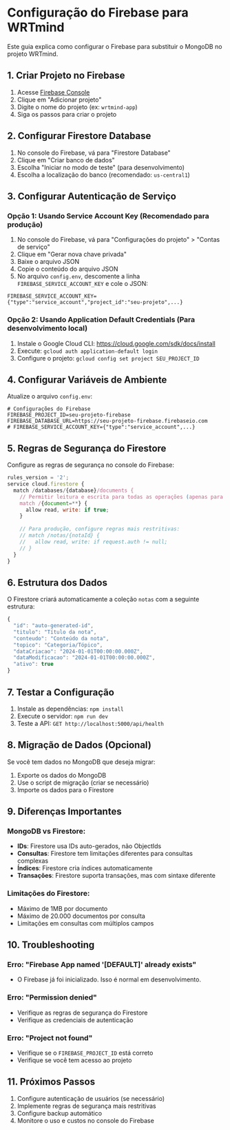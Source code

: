 # Configuração do Firebase para WRTmind

Este guia explica como configurar o Firebase para substituir o MongoDB no projeto WRTmind.

## 1. Criar Projeto no Firebase

1. Acesse [Firebase Console](https://console.firebase.google.com/)
2. Clique em "Adicionar projeto"
3. Digite o nome do projeto (ex: `wrtmind-app`)
4. Siga os passos para criar o projeto

## 2. Configurar Firestore Database

1. No console do Firebase, vá para "Firestore Database"
2. Clique em "Criar banco de dados"
3. Escolha "Iniciar no modo de teste" (para desenvolvimento)
4. Escolha a localização do banco (recomendado: `us-central1`)

## 3. Configurar Autenticação de Serviço

### Opção 1: Usando Service Account Key (Recomendado para produção)

1. No console do Firebase, vá para "Configurações do projeto" > "Contas de serviço"
2. Clique em "Gerar nova chave privada"
3. Baixe o arquivo JSON
4. Copie o conteúdo do arquivo JSON
5. No arquivo `config.env`, descomente a linha `FIREBASE_SERVICE_ACCOUNT_KEY` e cole o JSON:

```env
FIREBASE_SERVICE_ACCOUNT_KEY={"type":"service_account","project_id":"seu-projeto",...}
```

### Opção 2: Usando Application Default Credentials (Para desenvolvimento local)

1. Instale o Google Cloud CLI: https://cloud.google.com/sdk/docs/install
2. Execute: `gcloud auth application-default login`
3. Configure o projeto: `gcloud config set project SEU_PROJECT_ID`

## 4. Configurar Variáveis de Ambiente

Atualize o arquivo `config.env`:

```env
# Configurações do Firebase
FIREBASE_PROJECT_ID=seu-projeto-firebase
FIREBASE_DATABASE_URL=https://seu-projeto-firebase.firebaseio.com
# FIREBASE_SERVICE_ACCOUNT_KEY={"type":"service_account",...}
```

## 5. Regras de Segurança do Firestore

Configure as regras de segurança no console do Firebase:

```javascript
rules_version = '2';
service cloud.firestore {
  match /databases/{database}/documents {
    // Permitir leitura e escrita para todas as operações (apenas para desenvolvimento)
    match /{document=**} {
      allow read, write: if true;
    }
    
    // Para produção, configure regras mais restritivas:
    // match /notas/{notaId} {
    //   allow read, write: if request.auth != null;
    // }
  }
}
```

## 6. Estrutura dos Dados

O Firestore criará automaticamente a coleção `notas` com a seguinte estrutura:

```javascript
{
  "id": "auto-generated-id",
  "titulo": "Título da nota",
  "conteudo": "Conteúdo da nota",
  "topico": "Categoria/Tópico",
  "dataCriacao": "2024-01-01T00:00:00.000Z",
  "dataModificacao": "2024-01-01T00:00:00.000Z",
  "ativo": true
}
```

## 7. Testar a Configuração

1. Instale as dependências: `npm install`
2. Execute o servidor: `npm run dev`
3. Teste a API: `GET http://localhost:5000/api/health`

## 8. Migração de Dados (Opcional)

Se você tem dados no MongoDB que deseja migrar:

1. Exporte os dados do MongoDB
2. Use o script de migração (criar se necessário)
3. Importe os dados para o Firestore

## 9. Diferenças Importantes

### MongoDB vs Firestore:

- **IDs**: Firestore usa IDs auto-gerados, não ObjectIds
- **Consultas**: Firestore tem limitações diferentes para consultas complexas
- **Índices**: Firestore cria índices automaticamente
- **Transações**: Firestore suporta transações, mas com sintaxe diferente

### Limitações do Firestore:

- Máximo de 1MB por documento
- Máximo de 20.000 documentos por consulta
- Limitações em consultas com múltiplos campos

## 10. Troubleshooting

### Erro: "Firebase App named '[DEFAULT]' already exists"
- O Firebase já foi inicializado. Isso é normal em desenvolvimento.

### Erro: "Permission denied"
- Verifique as regras de segurança do Firestore
- Verifique as credenciais de autenticação

### Erro: "Project not found"
- Verifique se o `FIREBASE_PROJECT_ID` está correto
- Verifique se você tem acesso ao projeto

## 11. Próximos Passos

1. Configure autenticação de usuários (se necessário)
2. Implemente regras de segurança mais restritivas
3. Configure backup automático
4. Monitore o uso e custos no console do Firebase 